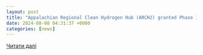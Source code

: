 ```yaml
---
layout: post
title: "Appalachian Regional Clean Hydrogen Hub (ARCH2) granted Phase 1 Award Status | TRC"
date: 2024-08-08 04:31:37 +0000
categories: [news]
---
```


[Читати далі](https://www.trccompanies.com/insights/appalachian-regional-clean-hydrogen-hub-arch2-granted-phase-1-award-status/)
